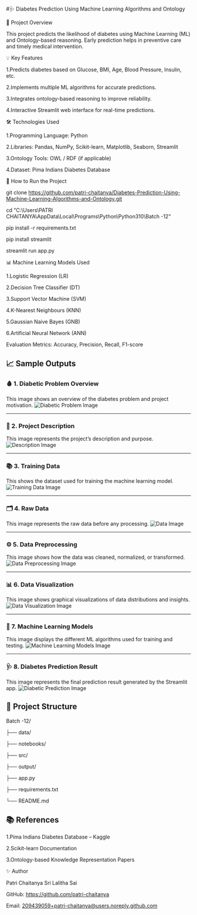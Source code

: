 #🩺 Diabetes Prediction Using Machine Learning Algorithms and Ontology 

📝 Project Overview

This project predicts the likelihood of diabetes using Machine Learning (ML) and Ontology-based reasoning.
Early prediction helps in preventive care and timely medical intervention.

💡 Key Features

1.Predicts diabetes based on Glucose, BMI, Age, Blood Pressure, Insulin, etc.

2.Implements multiple ML algorithms for accurate predictions.

3.Integrates ontology-based reasoning to improve reliability.

4.Interactive Streamlit web interface for real-time predictions.

🛠️ Technologies Used

1.Programming Language: Python

2.Libraries: Pandas, NumPy, Scikit-learn, Matplotlib, Seaborn, Streamlit

3.Ontology Tools: OWL / RDF (if applicable)

4.Dataset: Pima Indians Diabetes Database

🚀 How to Run the Project 

git clone https://github.com/patri-chaitanya/Diabetes-Prediction-Using-Machine-Learning-Algorithms-and-Ontology.git

cd "C:\Users\PATRI CHAITANYA\AppData\Local\Programs\Python\Python310\Batch -12"

pip install -r requirements.txt

pip install streamlit

streamlit run app.py


📊 Machine Learning Models Used

1.Logistic Regression (LR)

2.Decision Tree Classifier (DT)

3.Support Vector Machine (SVM)

4.K-Nearest Neighbours (KNN)

5.Gaussian Naive Bayes (GNB)

6.Artificial Neural Network (ANN)

Evaluation Metrics: Accuracy, Precision, Recall, F1-score

## 📈 Sample Outputs

### 🩸 1. Diabetic Problem Overview
This image shows an overview of the diabetes problem and project motivation.
![Diabetic Problem Image](https://github.com/patri-chaitanya/Diabetes-Prediction-Using-Machine-Learning-Algorithms-and-Ontology/blob/main/output/Output01.png)

---

### 🧾 2. Project Description
This image represents the project’s description and purpose.
![Description Image](https://github.com/patri-chaitanya/Diabetes-Prediction-Using-Machine-Learning-Algorithms-and-Ontology/blob/main/output/Output2.png)

---

### 📚 3. Training Data
This shows the dataset used for training the machine learning model.
![Training Data Image](https://github.com/patri-chaitanya/Diabetes-Prediction-Using-Machine-Learning-Algorithms-and-Ontology/blob/main/output/output3.png)

---

### 🗂️ 4. Raw Data
This image represents the raw data before any processing.
![Data Image](https://github.com/patri-chaitanya/Diabetes-Prediction-Using-Machine-Learning-Algorithms-and-Ontology/blob/main/output/output4.png)

---

### ⚙️ 5. Data Preprocessing
This image shows how the data was cleaned, normalized, or transformed.
![Data Preprocessing Image](https://github.com/patri-chaitanya/Diabetes-Prediction-Using-Machine-Learning-Algorithms-and-Ontology/blob/main/output/output5.png)

---

### 📊 6. Data Visualization
This image shows graphical visualizations of data distributions and insights.
![Data Visualization Image](https://github.com/patri-chaitanya/Diabetes-Prediction-Using-Machine-Learning-Algorithms-and-Ontology/blob/main/output/output6.png)

---

### 🤖 7. Machine Learning Models
This image displays the different ML algorithms used for training and testing.
![Machine Learning Models Image](https://github.com/patri-chaitanya/Diabetes-Prediction-Using-Machine-Learning-Algorithms-and-Ontology/blob/main/output/output7.png)

---

### 🩺 8. Diabetes Prediction Result
This image represents the final prediction result generated by the Streamlit app.
![Diabetic Prediction Image](https://github.com/patri-chaitanya/Diabetes-Prediction-Using-Machine-Learning-Algorithms-and-Ontology/blob/main/output/output8.png)

## 📂 Project Structure

Batch -12/

├── data/

├── notebooks/

├── src/

├── output/

├── app.py

├── requirements.txt

└── README.md

## 📚 References

1.Pima Indians Diabetes Database – Kaggle

2.Scikit-learn Documentation

3.Ontology-based Knowledge Representation Papers

✨ Author

Patri Chaitanya Sri Lalitha Sai

GitHub: https://github.com/patri-chaitanya

Email: 209439059+patri-chaitanya@users.noreply.github.com

